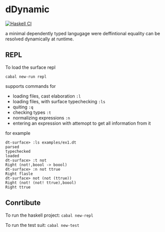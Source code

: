 # dDynamic
[![Haskell CI](https://github.com/marklemay/dDynamic/actions/workflows/haskell.yml/badge.svg)](https://github.com/marklemay/dDynamic/actions/workflows/haskell.yml)

a minimal dependently typed langugage were deffintional equality can be resolved dynamically at runtime.

## REPL
To load the surface repl
```
cabal new-run repl
```
supports commands for 
* loading files, cast elaboration `:l`
* loading files, with surface typechecking `:ls`
* quiting `:q`
* checking types `:t`
* normalizing expressions `:n`
* entering an expression with attemopt to get all information from it

for example
```
dt-surface> :ls examples/ex1.dt
parsed
typechecked
loaded
dt-surface> :t not
Right (not!,boool -> boool)
dt-surface> :n not ttrue
Right flasle
dt-surface> not (not (ttrue))
Right (not! (not! ttrue),boool)
Right ttrue
```

## Conrtibute
To run the haskell project: ```cabal new-repl```

To run the test suit: ```cabal new-test```

